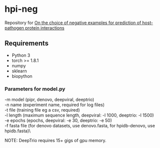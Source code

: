 # hpi-neg

Repository for [On the choice of negative examples for prediction of host-pathogen protein interactions](https://www.ncbi.nlm.nih.gov/pmc/articles/PMC9798088/)

## Requirements
* Python 3
* torch >= 1.8.1
* numpy
* sklearn
* biopython

### Parameters for model.py
-m model (pipr, denovo, deepviral, deeptrio)\
-n name (experiment name, required for log files)\
-t file (training file eg a csv, required)\
-l length (maximum sequence length, deepviral: -l 1000, deeptrio: -l 1500)\
-e epochs (epochs, deepviral: -e 30, deeptrio: -e 50)\
-f fasta file (for denovo datasets, use denovo.fasta, for hpidb-denovo, use hpidb.fasta)\

NOTE: DeepTrio requires 15+ gigs of gpu memory.

